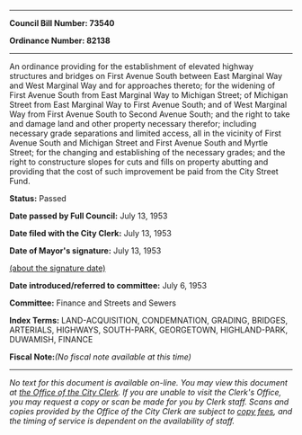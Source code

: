 

********

**Council Bill Number: 73540**
   
**Ordinance Number: 82138**
********

 An ordinance providing for the establishment of elevated highway structures and bridges on First Avenue South between East Marginal Way and West Marginal Way and for approaches thereto; for the widening of First Avenue South from East Marginal Way to Michigan Street; of Michigan Street from East Marginal Way to First Avenue South; and of West Marginal Way from First Avenue South to Second Avenue South; and the right to take and damage land and other property necessary therefor; including necessary grade separations and limited access, all in the vicinity of First Avenue South and Michigan Street and First Avenue South and Myrtle Street; for the changing and establishing of the necessary grades; and the right to constructure slopes for cuts and fills on property abutting and providing that the cost of such improvement be paid from the City Street Fund.

**Status:** Passed
   
**Date passed by Full Council:** July 13, 1953
   
**Date filed with the City Clerk:** July 13, 1953
   
**Date of Mayor's signature:** July 13, 1953
   
[(about the signature date)](/~public/approvaldate.htm)
   
   
   
**Date introduced/referred to committee:** July 6, 1953
   
**Committee:** Finance and Streets and Sewers
   
   
**Index Terms:** LAND-ACQUISITION, CONDEMNATION, GRADING, BRIDGES, ARTERIALS, HIGHWAYS, SOUTH-PARK, GEORGETOWN, HIGHLAND-PARK, DUWAMISH, FINANCE

**Fiscal Note:**_(No fiscal note available at this time)_
********

_No text for this document is available on-line. You may view this document at [the Office of the City Clerk](http://www.seattle.gov/leg/clerk/contactUs.htm). If you are unable to visit the Clerk's Office, you may request a copy or scan be made for you by Clerk staff. Scans and copies provided by the Office of the City Clerk are subject to [copy fees](http://clerk.seattle.gov/~public/clerkfees.htm), and the timing of service is dependent on the availability of staff._

